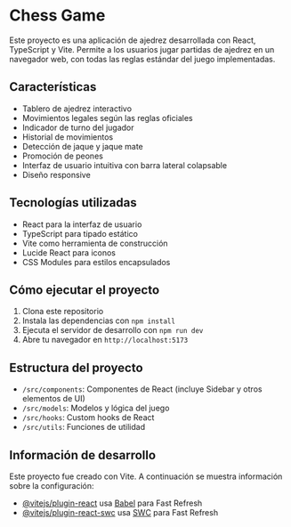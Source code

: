 # Chess Game

Este proyecto es una aplicación de ajedrez desarrollada con React, TypeScript y Vite. Permite a los usuarios jugar partidas de ajedrez en un navegador web, con todas las reglas estándar del juego implementadas.

## Características

- Tablero de ajedrez interactivo
- Movimientos legales según las reglas oficiales
- Indicador de turno del jugador
- Historial de movimientos
- Detección de jaque y jaque mate
- Promoción de peones
- Interfaz de usuario intuitiva con barra lateral colapsable
- Diseño responsive

## Tecnologías utilizadas

- React para la interfaz de usuario
- TypeScript para tipado estático
- Vite como herramienta de construcción
- Lucide React para iconos
- CSS Modules para estilos encapsulados

## Cómo ejecutar el proyecto

1. Clona este repositorio
2. Instala las dependencias con `npm install`
3. Ejecuta el servidor de desarrollo con `npm run dev`
4. Abre tu navegador en `http://localhost:5173`

## Estructura del proyecto

- `/src/components`: Componentes de React (incluye Sidebar y otros elementos de UI)
- `/src/models`: Modelos y lógica del juego
- `/src/hooks`: Custom hooks de React
- `/src/utils`: Funciones de utilidad

## Información de desarrollo

Este proyecto fue creado con Vite. A continuación se muestra información sobre la configuración:

- [@vitejs/plugin-react](https://github.com/vitejs/vite-plugin-react/blob/main/packages/plugin-react/README.md) usa [Babel](https://babeljs.io/) para Fast Refresh
- [@vitejs/plugin-react-swc](https://github.com/vitejs/vite-plugin-react-swc) usa [SWC](https://swc.rs/) para Fast Refresh
